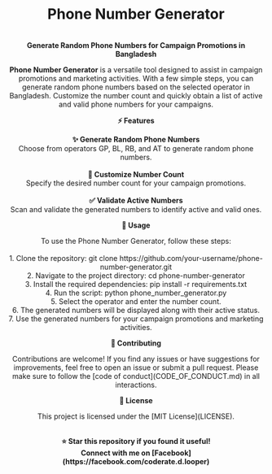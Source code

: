 <h1 align="center">
  Phone Number Generator
</h1>

<p align="center">
  <br>
  <b>Generate Random Phone Numbers for Campaign Promotions in Bangladesh</b>
  <br>
</p>

<p align="center">
  <b>Phone Number Generator</b> is a versatile tool designed to assist in campaign promotions and marketing activities. With a few simple steps, you can generate random phone numbers based on the selected operator in Bangladesh. Customize the number count and quickly obtain a list of active and valid phone numbers for your campaigns.
</p>

<p align="center">
  <b>⚡️ Features</b>
</p>

<p align="center">
  <b>✨ Generate Random Phone Numbers</b>
  <br>
  Choose from operators GP, BL, RB, and AT to generate random phone numbers.
  <br><br>
  <b>🔢 Customize Number Count</b>
  <br>
  Specify the desired number count for your campaign promotions.
  <br><br>
  <b>✅ Validate Active Numbers</b>
  <br>
  Scan and validate the generated numbers to identify active and valid ones.
</p>

<p align="center">
  <b>🚀 Usage</b>
</p>

<p align="center">
  To use the Phone Number Generator, follow these steps:
  <br><br>
  1. Clone the repository: git clone https://github.com/your-username/phone-number-generator.git
  <br>
  2. Navigate to the project directory: cd phone-number-generator
  <br>
  3. Install the required dependencies: pip install -r requirements.txt
  <br>
  4. Run the script: python phone_number_generator.py
  <br>
  5. Select the operator and enter the number count.
  <br>
  6. The generated numbers will be displayed along with their active status.
  <br>
  7. Use the generated numbers for your campaign promotions and marketing activities.
</p>

<p align="center">
  <b>🤝 Contributing</b>
</p>

<p align="center">
  Contributions are welcome! If you find any issues or have suggestions for improvements, feel free to open an issue or submit a pull request. Please make sure to follow the [code of conduct](CODE_OF_CONDUCT.md) in all interactions.
</p>

<p align="center">
  <b>📝 License</b>
</p>

<p align="center">
  This project is licensed under the [MIT License](LICENSE).
</p>

<p align="center">
  <br>
  <b>⭐️ Star this repository if you found it useful! <br> Connect with me on [Facebook](https://facebook.com/coderate.d.looper)</b>
</p>
